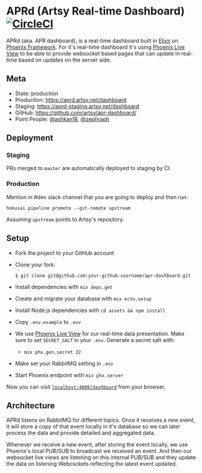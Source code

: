 # APRd (Artsy Real-time Dashboard) [![CircleCI](https://circleci.com/gh/artsy/apr-dashboard/tree/master.svg?style=svg)](https://circleci.com/gh/artsy/apr-dashboard/tree/master)
APRd (aka. APR dashboard), is a real-time dashboard built in [Elixir](https://elixir-lang.org/) on [Phoenix Framework](https://phoenixframework.org/). For it's real-time dashboard it's using [Phoenix Live View](https://github.com/phoenixframework/phoenix_live_view) to be able to provide websocket based pages that can update in real-time based on updates on the server side.

## Meta

* State: production
* Production: https://aprd.artsy.net/dashboard
* Staging: https://aprd-staging.artsy.net/dashboard
* GitHub: https://github.com/artsy/apr-dashboard/
* Point People: [@ashkan18][ashkan18], [@zephraph][zephraph]


## Deployment
### Staging
PRs merged to `master` are automatically deployed to staging by CI.

### Production
Mention in #dev slack channel that you are going to deploy and then run:
```
hokusai pipeline promote --git-remote upstream
```
Assuming `upstream` points to Artsy's repository.


## Setup

* Fork the project to your GitHub account

* Clone your fork:
  ```
  $ git clone git@github.com:your-github-username/apr-dashboard.git
  ```
* Install dependencies with `mix deps.get`
* Create and migrate your database with `mix ecto.setup`
* Install Node.js dependencies with `cd assets && npm install`
* Copy `.env.example` to `.env`
* We use [Phoenix Live View](https://github.com/phoenixframework/phoenix_live_view) for our real-time data presentation. Make sure to set `SECRET_SALT` in your `.env`. Generate a secret salt with:
  * `mix phx.gen.secret 32`
* Make set your RabbitMQ setting in `.env`
* Start Phoenix endpoint with `mix phx.server`

Now you can visit [`localhost:4000/dashboard`](http://localhost:4000/dashboard) from your browser.


## Architecture
APRd listens on RabbitMQ for different topics. Once it receives a new event, it will store a copy of that event locally in it's database so we can later process the data and provide detailed and aggregated data.

Whenever we receive a new event, after storing the event locally, we use Phoenix's local PUB/SUB to broadcast we received an event. And then our websocket live views are listening on this internal PUB/SUB and they update the data on listening Webosckets reflecting the latest event updated.


[ashkan18]: https://github.com/ashkan18
[zephraph]: https://github.com/zephraph